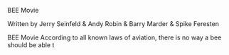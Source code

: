 BEE Movie

Written by Jerry Seinfeld & Andy Robin & Barry Marder & Spike Feresten


BEE Movie
According to all known laws of aviation, there is no way a bee should be able t